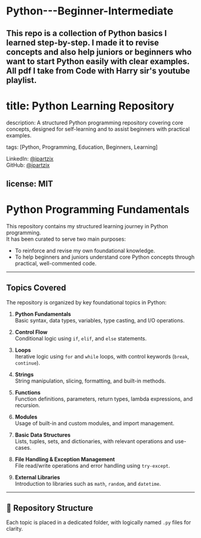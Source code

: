 # Python---Beginner-Intermediate
This repo is a collection of Python basics I learned step-by-step. I made it to revise concepts and also help juniors or beginners who want to start Python easily with clear examples. All pdf I take from Code with Harry sir's youtube playlist. 
---
# title: Python Learning Repository
description: A structured Python programming repository covering core concepts, designed for self-learning and to assist beginners with practical examples.

tags: [Python, Programming, Education, Beginners, Learning]

LinkedIn: [@ipartzix](https://www.linkedin.com/in/ipartzix)  
GitHub: [@ipartzix](https://github.com/ipartzix)

license: MIT
---

# Python Programming Fundamentals

This repository contains my structured learning journey in Python programming.  
It has been curated to serve two main purposes:

- To reinforce and revise my own foundational knowledge.
- To help beginners and juniors understand core Python concepts through practical, well-commented code.

---

## Topics Covered

The repository is organized by key foundational topics in Python:

1. **Python Fundamentals**  
   Basic syntax, data types, variables, type casting, and I/O operations.

2. **Control Flow**  
   Conditional logic using `if`, `elif`, and `else` statements.

3. **Loops**  
   Iterative logic using `for` and `while` loops, with control keywords (`break`, `continue`).

4. **Strings**  
   String manipulation, slicing, formatting, and built-in methods.

5. **Functions**  
   Function definitions, parameters, return types, lambda expressions, and recursion.

6. **Modules**  
   Usage of built-in and custom modules, and import management.

7. **Basic Data Structures**  
   Lists, tuples, sets, and dictionaries, with relevant operations and use-cases.

8. **File Handling & Exception Management**  
   File read/write operations and error handling using `try-except`.

9. **External Libraries**  
   Introduction to libraries such as `math`, `random`, and `datetime`.

---

## 📂 Repository Structure

Each topic is placed in a dedicated folder, with logically named `.py` files for clarity.

